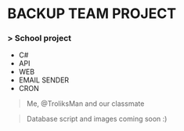 # BACKUP TEAM PROJECT
### > School project
  * C#
  * API
  * WEB
  * EMAIL SENDER
  * CRON 
 >Me, @TroliksMan and our classmate
 
 >Database script and images coming soon :)
